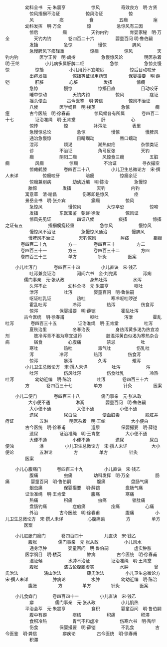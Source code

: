 <!-- { "loadSidebar": true } -->
　　 　　 幼科全书　元·朱震亨
　　 　　　 惊风
　　 　　 奇效良方　明·方贤
　　 　　　 惊风搐搦不治证
　　 　　　 惊风治证
　　 　　　 惊
　　 　　　 风
　　 　　　 痰
　　 　　　 食
　　 　　　 五癎
　　 　　　 痓
　　 　　 幼科发挥　明·万全
　　 　　　 惊
　　 　　　 急惊风有三因
　　 　　　 惊后
　　　　　  癎
　　　　　  天钓内钓
　　 　　 育婴家秘　明·万全
　　　　　  天钓内钓
　　 　 卷四百二十六
　　 　　 婴童百问 明·鲁伯嗣
　　 　　　 发搐
　　 　　　 急惊
　　 　　　 慢惊
　　 　　　 脾风
　　 　　　 急慢脾风下痰轻重
　　 　　　 惊癎
　　 　　　 惊风
　　　　　  天钓内钓
　　 　　 医学正传　明·虞抟
　　 　　　 急慢惊风论
　　 　　 明医杂着　明·王纶
　　 　　　 小儿病多属肝脾二经
　　 　　　 急惊
　　 　　　 急惊变慢惊
　　 　　　 惊搐
　　 　　　 小儿用药不宜峻厉
　　 　　　 惊后目动咬牙
　　 　　　 出痘发搐
　　 　　　 惊搐等证误用药饵
　　 　　 保婴撮要　明·薛铠
　　 　　　 肝脏
　　 　　　 心脏
　　 　　　 发搐
　　　　　  惊癎
　　 　　　 急惊
　　 　　　 慢惊
　　 　　　 惊搐目直
　　 　　　 目动咬牙
　　 　　　 睡中惊动
　　 　　　 天钓内钓
　　 　　　 惊风
　　 　　　 痉证
　　 　　　 摇头便血
　　　　  古今医鉴　明·龚信
　　 　　　 惊风不治证
　　 　　　 八候
　　 　　 医学纲目　明·楼英
　　 　　　 急惊
　　 　　　 癎痓
　　　　  古今医统　明·徐春甫
　　　　　  惊风候各有所属
　　 　 卷四百二十七
　　 　　 证治准绳　明·王肯堂
　　 　　　 肝
　　 　　　 心
　　 　　　 惊悸
　　 　　　 惊
　　 　　　 补泻法
　　 　　　 表里
　　 　　　 急慢惊总论
　　 　　　 急惊
　　 　　　 慢惊
　　 　　　 慢脾风
　　 　　　 通治急慢惊
　　 　　　 目睛瞤动
　　 　　　 唇口蠕动
　　 　　　 泄泻
　　 　　　 烦渴
　　 　　　 潮热似疟
　　 　　　 杂惊类证
　　 　　　 诊
　　 　　　 不治证
　　 　　　 角弓反张
　　 　　　 天钓
　　 　　　 癎
　　 　　　 阴阳二癎
　　 　　　 风惊食三癎
　　 　　　 五脏癎
　　 　　　 风癎
　　 　　　 惊癎
　　 　　　 不治证
　　 　　　 寻衣撮空
　　 　　　 惊瘫鹤膝
　　 　 卷四百二十八
　　 　　 小儿卫生总微论方　宋·撰人未详　　 　　　 惊癎咬牙
　　 　　　 暗癎
　　 　　　 惊癎余证
　　 　　　 惊癎兼别病
　　 　　 幼幼近编　明·陈治
　　 　　　 急慢惊
　　　　　  胎惊
　　 　　　 发搐
　　 　　　 天钓
　　 　　　 内钓
　　 　　 寓意草　清·喻昌
　　 　　　 伤寒即是惊风
　　 　　　 痉
　　 　　 景岳全书　明·张介宾
　　 　　　 癫癎
　　 　　　 惊风
　　 　　　 急惊风
　　 　　　 慢惊风
　　 　　　 大惊卒恐
　　 　　　 惊啼
　　 　　　 发搐
　　 　　 东医宝鉴　朝鲜·徐浚
　　 　　　 惊风证
　　 　　　 惊风先见证
　　 　　　 四证八候
　　　　　  痰搐
　　 　　　 惊搐之证有五
　　 　　　 搐搦瘈瘲轻重
　　 　　　 急惊风
　　 　　　 慢惊风
　　 　　　 慢惊风不治证
　　 　　　 急慢惊风通治
　　　　　  慢脾风
　　　　　  慢脾风不治证
　　　　　  天钓惊风
　　　　　  痓痉
　　　　　  癫癎
　　 　 卷四百二十九
　　 　　 方一
　　 　 卷四百三十
　　 　　 方二
　　 　 卷四百三十一
　　 　　 方三
　　 　 卷四百三十二
　　 　　 方四
　　 　 卷四百三十三
　　 　　 单方
　　 　　 针灸
　　 　　 医案

　　  小儿吐泻门
　　 　 卷四百三十四
　　 　　 小儿直诀　宋·钱乙
　　 　　　 吐泻兼变证治
　　 　　 河间六书　金·刘完素
　　 　　　 泻痢
　　　　  儒门事亲　元·张从政
　　 　　　 身热吐泻
　　 　　　 水泻
　　 　　　 久泻不止
　　 　　 幼科全书　元·朱震亨
　　 　　　 呕吐
　　 　　　 泄泻
　　 　　　 吐泻
　　 　　 婴童百问　明·鲁伯嗣
　　 　　　 呕证吐乳证
　　 　　　 热吐
　　 　　　 寒冷呕吐哕逆
　　 　　　 霍乱吐泻
　　 　　　 冷泻
　　 　　　 热泻
　　 　　　 伤食泻
　　 　　　 惊泻
　　 　　 保婴撮要　明·薛铠
　　 　　　 霍乱吐泻
　　　　  古今医统　明·徐春甫
　　 　　　 呕吐
　　 　　　 泻泄
　　　　  霍乱吐泻
　　 　 卷四百三十五
　　 　　 证治准绳　明·王肯堂
　　 　　　 吐泻
　　 　　　 夏秋治里
　　 　　　 冬春治表
　　 　　　 身热泻黄多渴为热宜凉剂　　 　　　 肢冷泻青不渴为寒宜温药　　 　　　 肢温泻黄白似渴为寒热杂合病　　 　　　 宿食
　　 　　　 心腹痛
　　 　　　 禁忌
　　 　　　 吐
　　 　　　 寒吐
　　 　　　 热吐
　　 　　　 毒气吐
　　 　　　 伤乳吐
　　 　　　 泻
　　 　　　 冷泻
　　 　　　 热泻
　　 　　　 伤食泻
　　 　　　 惊泻
　　 　　　 暴泻
　　 　　　 久泻
　　 　　　 飧泻
　　 　　 小儿卫生总微论方　宋·撰人未详　　 　　　 吐泻
　　 　　　 泻
　　 　　　 吐泻
　　 　　　 伤风吐泻
　　 　　　 伤食吐乳
　　 　　　 冷热吐泻
　　 　　 幼幼近编　明·陈治
　　 　　　 吐泻
　　 　 卷四百三十六
　　 　　 方
　　 　 卷四百三十七
　　 　　 单方
　　 　　 针灸
　　 　　 医案

　　  小儿二便门
　　 　 卷四百三十八
　　 　　 儒门事亲　元·张从政
　　　　　  大小便不通
　　 　　　 淋沥
　　 　　 婴童百问　明·鲁伯嗣
　　 　　　 大小便不通
　　 　　　 大便不通
　　 　　　 小便不通
　　 　　　 遗尿
　　 　　　 尿白浊
　　 　　　 便血脏毒
　　 　　　 脱肛并痔证
　　 　　　 五淋
　　 　　 明医杂着　明·王纶
　　 　　　 大小便白
　　 　　 古今医统　明·徐春甫
　　 　　　 遗尿
　　 　　 保婴撮要　明·薛铠
　　 　　　 遗尿
　　 　　 证治准绳　明·王肯堂
　　 　　　 大小便不通
　　 　　　 大便不通
　　 　　　 小便不通
　　 　　　 遗尿
　　 　　　 尿白便浊
　　 　　　 淋
　　 　　 小儿卫生总微论方　宋·撰人未详　　 　　　 大小便论
　　 　　　 五淋论
　　 　　 方
　　 　　 单方
　　 　　 针灸
　　 　　 医案

　　  小儿心腹痛门
　　　  卷四百三十九
　　 　　 小儿直诀　宋·钱乙
　　 　　　 腹痛
　　 　　　 虫痛
　　 　　 幼科发挥　明·万全
　　 　　　 肠痛
　　 　　 婴童百问　明·鲁伯嗣
　　 　　　 腹痛
　　 　　　 盘肠气痛
　　 　　　 蛔虫痛
　　 　　 保婴撮要　明·薛铠
　　 　　　 盘肠气痛
　　 　　 证治准绳　明·王肯堂
　　 　　　 腹痛
　　 　　　 寒痛
　　 　　　 热痛
　　 　　　 积痛
　　 　　　 虫痛
　　 　　　 锁肚痛
　　　 　　 盘肠钓痛
　　 　　　 症瘕痛
　　 　　　 痃痛
　　 　　　 心痛
　　 　　　 外治
　　 　　 古今医统　明·徐春甫
　　 　　　 腹痛
　　 　　 小儿卫生总微论方　宋·撰人未详　　 　　　 心腹痛谕
　　 　　 方
　　 　　 单方
　　　　  医案

　　  小儿肛胀门癎门
　　　  卷四百四十
　　 　　 儿直诀　宋·钱乙
　　　　　  腹胀
　　 　　 儒门事亲　元·张从政
　　 　　　 小儿风水
　　 　　　 通身浮肿
　　 　　 婴童百问　明·鲁伯嗣
　　 　　　 虚实肿胀
　　 　　 医学纲目　明·楼英
　　 　　　 肿病
　　 　　 古今医统　明·徐春甫
　　 　　　 湿证候
　　 　　　 水肿不治证
　　 　　 证治准绳　明·王肯堂
　　 　　　 腹胀
　　 　　　 洁古论腹胀虚实
　　 　　　 水肿
　　 　　　 曾氏治法
　　 　　　 演山治法
　　 　　　 薛氏治法
　　 　　 小儿卫生总微论方　宋·撰人未详　　 　　　 肿病论
　　 　　　 水肿
　　 　　 幼幼近编　明·陈治
　　　　　  腹胀
　　 　　 方
　　　　  单方
　　　　  针灸
　　　　  医案

　　  小儿食癖门
　　　  卷四百四十一
　　 　　 小儿直诀　宋·钱乙
　　 　　　 癖
　　 　　 儒门事亲　元·张从政
　　 　　　 小儿肌热
　　 　　 平治会萃　元·朱震亨
　　 　　　 食积
　　 　　 婴童百问　明·鲁伯嗣
　　 　　　 腹中有癖
　　 　　　 痞结
　　 　　　 积痛
　　 　　　 积滞
　　 　　　 食积冷热
　　 　　　 胃气不和虚冷
　　 　　 伤寒六书　明·陶华
　　 　　　 伤食
　　 　　 保婴撮要　明·薛铠
　　 　　　 不乳食
　　 　　 古今医鉴　明·龚信
　　 　　　 癖疾论
　　 　　 古今医统　明·徐春甫
　　 　　　 积滞
